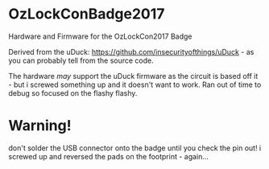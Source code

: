 # OzLockConBadge2017
Hardware and Firmware for the OzLockCon2017 Badge

Derived from the uDuck:
https://github.com/insecurityofthings/uDuck - as you can probably tell from the source code.

The hardware *may* support the uDuck firmware as the circuit is based off it - but i screwed something up and it doesn't want to work.
Ran out of time to debug so focused on the flashy flashy.

# Warning!
don't solder the USB connector onto the badge until you check the pin out! 
i screwed up and reversed the pads on the footprint - again...

